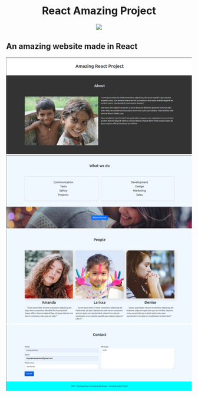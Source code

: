 <h1 align="center">React Amazing Project</h1>

<p align="center">
  <a href="https://skillicons.dev">
    <img src="https://skillicons.dev/icons?i=react" />
  </a>
</p>

<h2>An amazing website made in React</h2>

![Website](public/img/1.png)
![Website](public/img/2.png)
![Website](public/img/3.png)
![Website](public/img/4.png)
